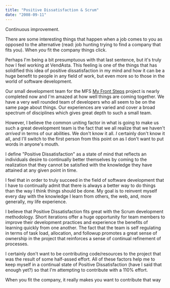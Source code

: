 ```yaml
---
title: "Positive Dissatisfaction & Scrum"
date: "2008-09-11"
---
```


<aside class="tldr">
Continuous improvement.
</aside>

There are some interesting things that happen when a job comes to you as opposed to the alternative (read: job hunting trying to find a company that fits you). When *you* fit the company things click.

Perhaps I'm being a bit presumptuous with that last sentence, but it's truly how I feel working at VendAsta. This feeling is one of the things that has solidified this idea of positive dissatisfaction in my mind and how it can be a huge benefit to people in any field of work, but even more so to those in the world of software development.

Our small development team for the MFS [My Front Steps](https://www.myfrontsteps.com) project is nearly completed now and I'm amazed at how well things are coming together. We have a very well rounded team of developers who all seem to be on the same page about things. Our experiences are varied and cover a broad spectrum of disciplines which gives great depth to such a small team.

However, I believe the common uniting factor in what is going to make us such a great development team is the fact that we all realize that we haven't *arrived* in terms of our abilities. We don't know it all. *I* certainly don't know it all, and I'll switch to the first person from this point on as I don't want to put words in anyone's mouth.

<aside>I define "Positive Dissatisfaction" as a state of mind that reflects an individuals desire to continually better themselves by coming to the realization that they cannot be satisfied with the knowledge they have attained at any given point in time.</aside>

I feel that in order to truly succeed in the field of software development that I have to continually admit that there is always a better way to do things than the way I think things should be done. My goal is to reinvent myself every day with the knowledge I learn from others, the web, and, more generally, my life experience.

I believe that Positive Dissatisfaction fits great with the Scrum development methodology. Short iterations offer a huge opportunity for team members to improve their development practices and experience the benefits of learning quickly from one another. The fact that the team is self regulating in terms of task load, allocation, and followup promotes a great sense of ownership in the project that reinforces a sense of continual refinement of processes.

I certainly don't want to be contributing code/resources to the project that was the result of some half-assed effort. All of these factors help me to keep myself in a continual state of Positive Dissatisfaction (have I said that enough yet?) so that I'm attempting to contribute with a 110% effort.

When you fit the company, it really makes you want to contribute that way
